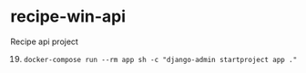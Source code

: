 # recipe-win-api
Recipe api project



19. ```docker-compose run --rm app sh -c "django-admin startproject app ."```